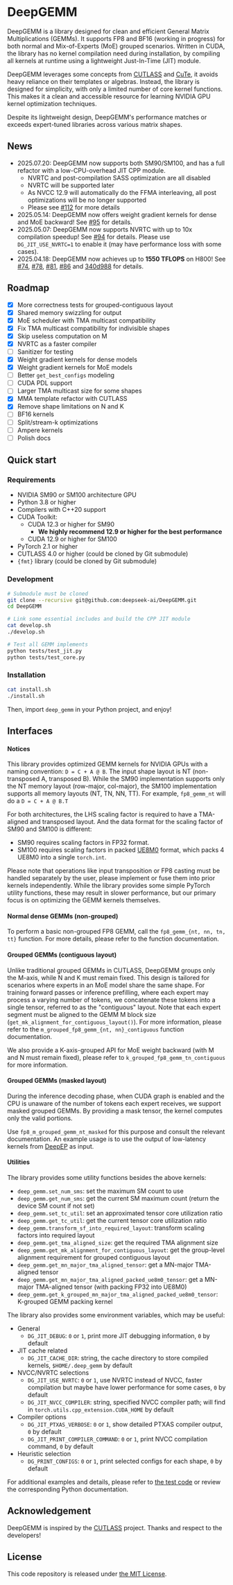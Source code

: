 # DeepGEMM

DeepGEMM is a library designed for clean and efficient General Matrix Multiplications (GEMMs). It supports FP8 and BF16 (working in progress) for both normal and Mix-of-Experts (MoE) grouped scenarios. Written in CUDA, the library has no kernel compilation need during installation, by compiling all kernels at runtime using a lightweight Just-In-Time (JIT) module.

DeepGEMM leverages some concepts from [CUTLASS](https://github.com/nvidia/cutlass) and [CuTe](https://github.com/NVIDIA/cutlass/tree/main/include/cute), it avoids heavy reliance on their templates or algebras. Instead, the library is designed for simplicity, with only a limited number of core kernel functions. This makes it a clean and accessible resource for learning NVIDIA GPU kernel optimization techniques.

Despite its lightweight design, DeepGEMM's performance matches or exceeds expert-tuned libraries across various matrix shapes.

## News

- 2025.07.20: DeepGEMM now supports both SM90/SM100, and has a full refactor with a low-CPU-overhead JIT CPP module.
  - NVRTC and post-compilation SASS optimization are all disabled
  - NVRTC will be supported later
  - As NVCC 12.9 will automatically do the FFMA interleaving, all post optimizations will be no longer supported
  - Please see [#112](https://github.com/deepseek-ai/DeepGEMM/pull/112) for more details
- 2025.05.14: DeepGEMM now offers weight gradient kernels for dense and MoE backward! See [#95](https://github.com/deepseek-ai/DeepGEMM/pull/95) for details.
- 2025.05.07: DeepGEMM now supports NVRTC with up to 10x compilation speedup! See [#94](https://github.com/deepseek-ai/DeepGEMM/pull/94) for details. Please use `DG_JIT_USE_NVRTC=1` to enable it (may have performance loss with some cases).
- 2025.04.18: DeepGEMM now achieves up to **1550 TFLOPS** on H800! See [#74](https://github.com/deepseek-ai/DeepGEMM/pull/74), [#78](https://github.com/deepseek-ai/DeepGEMM/pull/78), [#81](https://github.com/deepseek-ai/DeepGEMM/pull/81), [#86](https://github.com/deepseek-ai/DeepGEMM/pull/86) and [340d988](https://github.com/deepseek-ai/DeepGEMM/commit/340d9880f4a418d943d34260d20a79f41f4c0526) for details.

## Roadmap

- [x] More correctness tests for grouped-contiguous layout
- [x] Shared memory swizzling for output
- [x] MoE scheduler with TMA multicast compatibility
- [x] Fix TMA multicast compatibility for indivisible shapes
- [x] Skip useless computation on M
- [x] NVRTC as a faster compiler
- [ ] Sanitizer for testing
- [x] Weight gradient kernels for dense models
- [x] Weight gradient kernels for MoE models
- [ ] Better `get_best_configs` modeling
- [ ] CUDA PDL support
- [ ] Larger TMA multicast size for some shapes
- [x] MMA template refactor with CUTLASS
- [x] Remove shape limitations on N and K
- [ ] BF16 kernels
- [ ] Split/stream-k optimizations
- [ ] Ampere kernels
- [ ] Polish docs

## Quick start

### Requirements

- NVIDIA SM90 or SM100 architecture GPU
- Python 3.8 or higher
- Compilers with C++20 support
- CUDA Toolkit:
    - CUDA 12.3 or higher for SM90
        - **We highly recommend 12.9 or higher for the best performance**
    - CUDA 12.9 or higher for SM100
- PyTorch 2.1 or higher
- CUTLASS 4.0 or higher (could be cloned by Git submodule)
- `{fmt}` library (could be cloned by Git submodule)

### Development

```bash
# Submodule must be cloned
git clone --recursive git@github.com:deepseek-ai/DeepGEMM.git
cd DeepGEMM

# Link some essential includes and build the CPP JIT module
cat develop.sh
./develop.sh

# Test all GEMM implements
python tests/test_jit.py
python tests/test_core.py
```

### Installation

```bash
cat install.sh
./install.sh
```

Then, import `deep_gemm` in your Python project, and enjoy!

## Interfaces

#### Notices

This library provides optimized GEMM kernels for NVIDIA GPUs with a naming convention: `D = C + A @ B`. The input shape layout is NT (non-transposed A, transposed B). While the SM90 implementation supports only the NT memory layout (row-major, col-major), the SM100 implementation supports all memory layouts (NT, TN, NN, TT). For example, `fp8_gemm_nt` will do a `D = C + A @ B.T`

For both architectures, the LHS scaling factor is required to have a TMA-aligned and transposed layout. And the data format for the scaling factor of SM90 and SM100 is different:

- SM90 requires scaling factors in FP32 format.
- SM100 requires scaling factors in packed [UE8M0](https://docs.nvidia.com/cuda/parallel-thread-execution/#alternate-floating-point-data-formats) format, which packs 4 UE8M0 into a single `torch.int`.

Please note that operations like input transposition or FP8 casting must be handled separately by the user, please implement or fuse them into prior kernels independently. While the library provides some simple PyTorch utility functions, these may result in slower performance, but our primary focus is on optimizing the GEMM kernels themselves.

#### Normal dense GEMMs (non-grouped)

To perform a basic non-grouped FP8 GEMM, call the `fp8_gemm_{nt, nn, tn, tt}` function. For more details, please refer to the function documentation.

#### Grouped GEMMs (contiguous layout)

Unlike traditional grouped GEMMs in CUTLASS, DeepGEMM groups only the M-axis, while N and K must remain fixed. This design is tailored for scenarios where experts in an MoE model share the same shape. For training forward passes or inference prefilling, where each expert may process a varying number of tokens, we concatenate these tokens into a single tensor, referred to as the "contiguous" layout. Note that each expert segment must be aligned to the GEMM M block size (`get_mk_alignment_for_contiguous_layout()`).  For more information, please refer to the `m_grouped_fp8_gemm_{nt, nn}_contiguous` function documentation.

We also provide a K-axis-grouped API for MoE weight backward (with M and N must remain fixed), please refer to `k_grouped_fp8_gemm_tn_contiguous` for more information.

#### Grouped GEMMs (masked layout)

During the inference decoding phase, when CUDA graph is enabled and the CPU is unaware of the number of tokens each expert receives, we support masked grouped GEMMs. By providing a mask tensor, the kernel computes only the valid portions.

Use `fp8_m_grouped_gemm_nt_masked` for this purpose and consult the relevant documentation. An example usage is to use the output of low-latency kernels from [DeepEP](https://github.com/deepseek-ai/DeepEP) as input.

#### Utilities

The library provides some utility functions besides the above kernels:

- `deep_gemm.set_num_sms`: set the maximum SM count to use
- `deep_gemm.get_num_sms`: get the current SM maximum count (return the device SM count if not set)
- `deep_gemm.set_tc_util`: set an approximated tensor core utilization ratio
- `deep_gemm.get_tc_util`: get the current tensor core utilization ratio
- `deep_gemm.transform_sf_into_required_layout`: transform scaling factors into required layout
- `deep_gemm.get_tma_aligned_size`: get the required TMA alignment size
- `deep_gemm.get_mk_alignment_for_contiguous_layout`: get the group-level alignment requirement for grouped contiguous layout
- `deep_gemm.get_mn_major_tma_aligned_tensor`: get a MN-major TMA-aligned tensor
- `deep_gemm.get_mn_major_tma_aligned_packed_ue8m0_tensor`: get a MN-major TMA-aligned tensor (with packing FP32 into UE8M0)
- `deep_gemm.get_k_grouped_mn_major_tma_aligned_packed_ue8m0_tensor`: K-grouped GEMM packing kernel

The library also provides some environment variables, which may be useful:

- General
    - `DG_JIT_DEBUG`: `0` or `1`, print more JIT debugging information, `0` by default
- JIT cache related
    - `DG_JIT_CACHE_DIR`: string, the cache directory to store compiled kernels, `$HOME/.deep_gemm` by default
- NVCC/NVRTC selections
    - `DG_JIT_USE_NVRTC`: `0` or `1`, use NVRTC instead of NVCC, faster compilation but maybe have lower performance for some cases, `0` by default
    - `DG_JIT_NVCC_COMPILER`: string, specified NVCC compiler path; will find in `torch.utils.cpp_extension.CUDA_HOME` by default
- Compiler options
    - `DG_JIT_PTXAS_VERBOSE`: `0` or `1`, show detailed PTXAS compiler output, `0` by default
    - `DG_JIT_PRINT_COMPILER_COMMAND`: `0` or `1`, print NVCC compilation command, `0` by default
- Heuristic selection
    - `DG_PRINT_CONFIGS`: `0` or `1`, print selected configs for each shape, `0` by default

For additional examples and details, please refer to [the test code](tests/test_core.py) or review the corresponding Python documentation.

## Acknowledgement

DeepGEMM is inspired by the [CUTLASS](https://github.com/nvidia/cutlass) project. Thanks and respect to the developers!

## License

This code repository is released under [the MIT License](LICENSE).
